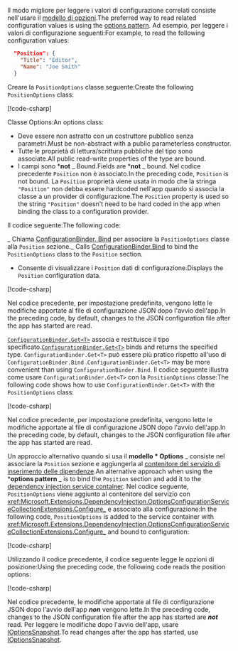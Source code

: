 <span data-ttu-id="c2d2b-101">Il modo migliore per leggere i valori di configurazione correlati consiste nell'usare il [modello di opzioni](xref:fundamentals/configuration/options).</span><span class="sxs-lookup"><span data-stu-id="c2d2b-101">The preferred way to read related configuration values is using the [options pattern](xref:fundamentals/configuration/options).</span></span> <span data-ttu-id="c2d2b-102">Ad esempio, per leggere i valori di configurazione seguenti:</span><span class="sxs-lookup"><span data-stu-id="c2d2b-102">For example, to read the following configuration values:</span></span>

```json
  "Position": {
    "Title": "Editor",
    "Name": "Joe Smith"
  }
```

<span data-ttu-id="c2d2b-103">Creare la `PositionOptions` classe seguente:</span><span class="sxs-lookup"><span data-stu-id="c2d2b-103">Create the following `PositionOptions` class:</span></span>

[!code-csharp[](~/fundamentals/configuration/index/samples/3.x/ConfigSample/Options/PositionOptions.cs?name=snippet)]

<span data-ttu-id="c2d2b-104">Classe Options:</span><span class="sxs-lookup"><span data-stu-id="c2d2b-104">An options class:</span></span>

* <span data-ttu-id="c2d2b-105">Deve essere non astratto con un costruttore pubblico senza parametri.</span><span class="sxs-lookup"><span data-stu-id="c2d2b-105">Must be non-abstract with a public parameterless constructor.</span></span>
* <span data-ttu-id="c2d2b-106">Tutte le proprietà di lettura/scrittura pubbliche del tipo sono associate.</span><span class="sxs-lookup"><span data-stu-id="c2d2b-106">All public read-write properties of the type are bound.</span></span>
* <span data-ttu-id="c2d2b-107">I campi sono \***not** _ Bound.</span><span class="sxs-lookup"><span data-stu-id="c2d2b-107">Fields are \***not** _ bound.</span></span> <span data-ttu-id="c2d2b-108">Nel codice precedente `Position` non è associato.</span><span class="sxs-lookup"><span data-stu-id="c2d2b-108">In the preceding code, `Position` is not bound.</span></span> <span data-ttu-id="c2d2b-109">La `Position` proprietà viene usata in modo che la stringa `"Position"` non debba essere hardcoded nell'app quando si associa la classe a un provider di configurazione.</span><span class="sxs-lookup"><span data-stu-id="c2d2b-109">The `Position` property is used so the string `"Position"` doesn't need to be hard coded in the app when binding the class to a configuration provider.</span></span>

<span data-ttu-id="c2d2b-110">Il codice seguente:</span><span class="sxs-lookup"><span data-stu-id="c2d2b-110">The following code:</span></span>

<span data-ttu-id="c2d2b-111">_ Chiama [ConfigurationBinder. Bind](xref:Microsoft.Extensions.Configuration.ConfigurationBinder.Bind*) per associare la `PositionOptions` classe alla `Position` sezione.</span><span class="sxs-lookup"><span data-stu-id="c2d2b-111">_ Calls [ConfigurationBinder.Bind](xref:Microsoft.Extensions.Configuration.ConfigurationBinder.Bind*) to bind the `PositionOptions` class to the `Position` section.</span></span>
* <span data-ttu-id="c2d2b-112">Consente di visualizzare i `Position` dati di configurazione.</span><span class="sxs-lookup"><span data-stu-id="c2d2b-112">Displays the `Position` configuration data.</span></span>

[!code-csharp[](~/fundamentals/configuration/index/samples/3.x/ConfigSample/Pages/Test22.cshtml.cs?name=snippet)]

<span data-ttu-id="c2d2b-113">Nel codice precedente, per impostazione predefinita, vengono lette le modifiche apportate al file di configurazione JSON dopo l'avvio dell'app.</span><span class="sxs-lookup"><span data-stu-id="c2d2b-113">In the preceding code, by default, changes to the JSON configuration file after the app has started are read.</span></span>

<span data-ttu-id="c2d2b-114">[`ConfigurationBinder.Get<T>`](xref:Microsoft.Extensions.Configuration.ConfigurationBinder.Get*) associa e restituisce il tipo specificato.</span><span class="sxs-lookup"><span data-stu-id="c2d2b-114">[`ConfigurationBinder.Get<T>`](xref:Microsoft.Extensions.Configuration.ConfigurationBinder.Get*) binds and returns the specified type.</span></span> <span data-ttu-id="c2d2b-115">`ConfigurationBinder.Get<T>` può essere più pratico rispetto all'uso di `ConfigurationBinder.Bind` .</span><span class="sxs-lookup"><span data-stu-id="c2d2b-115">`ConfigurationBinder.Get<T>` may be more convenient than using `ConfigurationBinder.Bind`.</span></span> <span data-ttu-id="c2d2b-116">Il codice seguente illustra come usare `ConfigurationBinder.Get<T>` con la `PositionOptions` classe:</span><span class="sxs-lookup"><span data-stu-id="c2d2b-116">The following code shows how to use `ConfigurationBinder.Get<T>` with the `PositionOptions` class:</span></span>

[!code-csharp[](~/fundamentals/configuration/index/samples/3.x/ConfigSample/Pages/Test21.cshtml.cs?name=snippet)]

<span data-ttu-id="c2d2b-117">Nel codice precedente, per impostazione predefinita, vengono lette le modifiche apportate al file di configurazione JSON dopo l'avvio dell'app.</span><span class="sxs-lookup"><span data-stu-id="c2d2b-117">In the preceding code, by default, changes to the JSON configuration file after the app has started are read.</span></span>

<span data-ttu-id="c2d2b-118">Un approccio alternativo quando si usa il **modello \* Options** _ consiste nel associare la `Position` sezione e aggiungerla al [contenitore del servizio di inserimento delle dipendenze](xref:fundamentals/dependency-injection).</span><span class="sxs-lookup"><span data-stu-id="c2d2b-118">An alternative approach when using the \***options pattern** _ is to bind the `Position` section and add it to the [dependency injection service container](xref:fundamentals/dependency-injection).</span></span> <span data-ttu-id="c2d2b-119">Nel codice seguente, `PositionOptions` viene aggiunto al contenitore del servizio con <xref:Microsoft.Extensions.DependencyInjection.OptionsConfigurationServiceCollectionExtensions.Configure_> e associato alla configurazione:</span><span class="sxs-lookup"><span data-stu-id="c2d2b-119">In the following code, `PositionOptions` is added to the service container with <xref:Microsoft.Extensions.DependencyInjection.OptionsConfigurationServiceCollectionExtensions.Configure_> and bound to configuration:</span></span>

[!code-csharp[](~/fundamentals/configuration/index/samples/3.x/ConfigSample/Startup.cs?name=snippet)]

<span data-ttu-id="c2d2b-120">Utilizzando il codice precedente, il codice seguente legge le opzioni di posizione:</span><span class="sxs-lookup"><span data-stu-id="c2d2b-120">Using the preceding code, the following code reads the position options:</span></span>

[!code-csharp[](~/fundamentals/configuration/index/samples/3.x/ConfigSample/Pages/Test2.cshtml.cs?name=snippet)]

<span data-ttu-id="c2d2b-121">Nel codice precedente, le modifiche apportate al file di configurazione JSON dopo l'avvio dell'app ***non*** vengono lette.</span><span class="sxs-lookup"><span data-stu-id="c2d2b-121">In the preceding code, changes to the JSON configuration file after the app has started are ***not*** read.</span></span> <span data-ttu-id="c2d2b-122">Per leggere le modifiche dopo l'avvio dell'app, usare [IOptionsSnapshot](xref:fundamentals/configuration/options#ios).</span><span class="sxs-lookup"><span data-stu-id="c2d2b-122">To read changes after the app has started, use [IOptionsSnapshot](xref:fundamentals/configuration/options#ios).</span></span>
